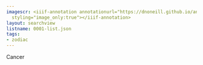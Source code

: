 ```yaml
---
imagescr: <iiif-annotation annotationurl="https://dnoneill.github.io/annotate/annotations/0001-003.json"
  styling="image_only:true"></iiif-annotation>
layout: searchview
listname: 0001-list.json
tags:
- zodiac
---
```

Cancer
